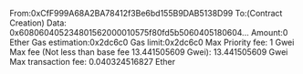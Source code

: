 From:0xCfF999A68A2BA78412f3Be6bd155B9DAB5138D99
To:(Contract Creation)
Data:
0x608060405234801562000010575f80fd5b5060405180604...
Amount:0 Ether
Gas estimation:0x2dc6c0
Gas limit:0x2dc6c0
Max Priority fee:
1
Gwei
Max fee (Not less than base fee 13.441505609 Gwei):
13.441505609
Gwei
Max transaction fee: 0.040324516827 Ether
